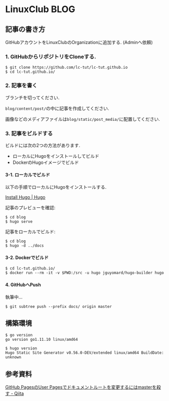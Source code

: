 # LinuxClub BLOG 

## 記事の書き方

GitHubアカウントをLinuxClubのOrganizationに追加する. (Adminへ依頼)

### 1. GitHubからリポジトリをCloneする.

```shell
$ git clone https://github.com/lc-tut/lc-tut.github.io
$ cd lc-tut.github.io/
```

### 2. 記事を書く

ブランチを切ってください.

`blog/content/post/`の中に記事を作成してください.

画像などのメディアファイルは`blog/static/post_media/`に配置してください.

### 3. 記事をビルドする

ビルドには次の2つの方法があります.

- ローカルにHugoをインストールしてビルド
- DockerのHugoイメージでビルド

#### 3-1. ローカルでビルド

以下の手順でローカルにHugoをインストールする.

[Install Hugo | Hugo](https://gohugo.io/getting-started/installing/)

記事のプレビューを確認:

```shell
$ cd blog
$ hugo serve
```

記事をローカルでビルド:

```shell
$ cd blog
$ hugo -d ../docs
```

#### 3-2. Dockerでビルド

```shell
$ cd lc-tut.github.io/
$ docker run --rm -it -v $PWD:/src -u hugo jguyomard/hugo-builder hugo
```

#### 4. GitHubへPush

執筆中...

```
$ git subtree push --prefix docs/ origin master
```

## 構築環境

```shell
$ go version
go version go1.11.10 linux/amd64

$ hugo version
Hugo Static Site Generator v0.56.0-DEV/extended linux/amd64 BuildDate: unknown
```

## 参考資料

[GitHub PagesのUser Pagesでドキュメントルートを変更するにはmasterを殺す - Qiita](https://qiita.com/kwappa/items/03ffdeb89039a7249619)
